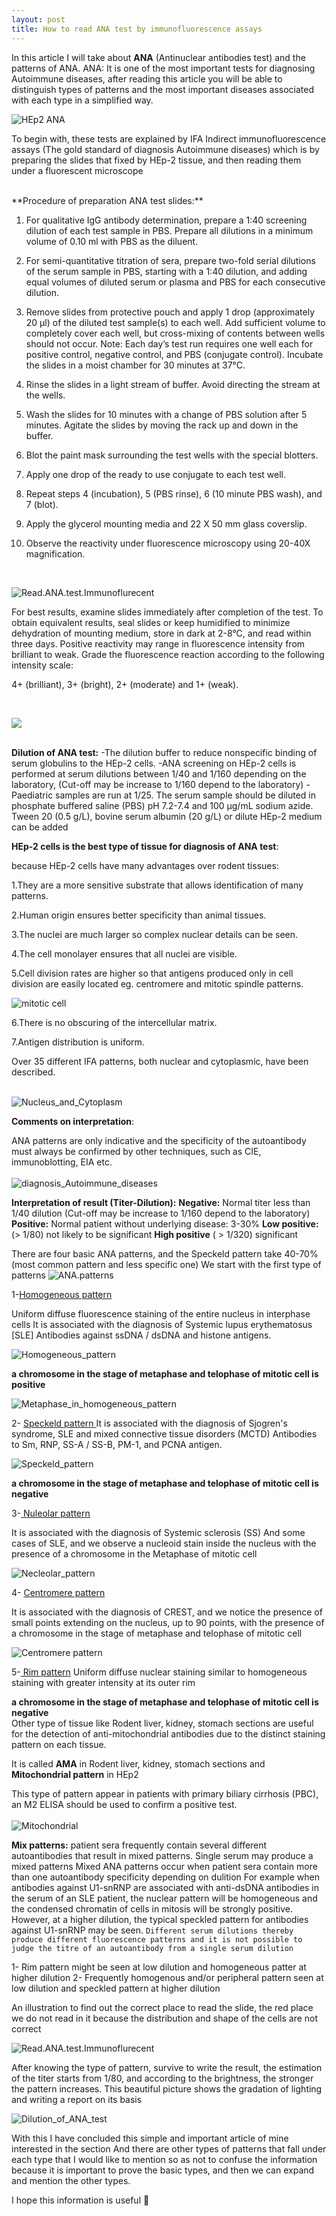 ```yaml
---
layout: post
title: How to read ANA test by immunofluorescence assays
---
```


In this article I will take about **ANA** (Antinuclear antibodies test) and the patterns of ANA.
ANA: It is one of the most important tests for diagnosing Autoimmune diseases, after reading this article you will be able to distinguish types of patterns and the most important diseases associated with each type in a simplified way.
<br>

![HEp2 ANA](/images/ANA_immunoflurecent/HEp2_ANA_patterns.png)


To begin with, these tests are explained by IFA Indirect immunofluorescence assays (The gold standard of diagnosis Autoimmune diseases) which is by preparing the slides that fixed by HEp-2 tissue, and then reading them under a fluorescent microscope

<br>
**Procedure of preparation ANA test slides:**

1. For qualitative IgG antibody determination, prepare a 1:40 screening dilution of each test sample in PBS. Prepare all dilutions in a minimum volume of 0.10 ml with PBS as the diluent.
  
2. For semi-quantitative titration of sera, prepare two-fold serial dilutions of the serum sample in PBS, starting with a 1:40 dilution, and adding equal volumes of diluted serum or plasma and PBS for each consecutive dilution.
  
3. Remove slides from protective pouch and apply 1 drop (approximately 20 µl) of the diluted test sample(s) to each well. 
  Add sufficient volume to completely cover each well, but cross-mixing of contents between wells should not occur. 
  Note: Each day’s test run requires one well each for positive control, negative control, and PBS (conjugate control). 
  Incubate the slides in a moist chamber for 30 minutes at 37°C.
  
4. Rinse the slides in a light stream of buffer. Avoid directing the stream at the wells.
  
5. Wash the slides for 10 minutes with a change of PBS solution after 5 minutes. Agitate the slides by moving the rack up and down in the buffer.
  
6. Blot the paint mask surrounding the test wells with the special blotters.
  
7. Apply one drop of the ready to use conjugate to each test well.
  
8. Repeat steps 4 (incubation), 5 (PBS rinse), 6 (10 minute PBS wash), and 7 (blot).
  
9. Apply the glycerol mounting media and 22 X 50 mm glass coverslip.
  
10. Observe the reactivity under fluorescence microscopy using 20-40X magnification.
 <br>
 
  
![Read.ANA.test.Immunoflurecent](/images/ANA_immunoflurecent/Read.ANA.test.Immunoflurecent.jpg)
  <br>
  

For best results, examine slides immediately after completion of the test. To obtain equivalent results, seal slides or keep humidified to minimize dehydration of mounting medium, store in dark at 2-8°C, and read within three days. 
Positive reactivity may range in fluorescence intensity from brilliant to weak. Grade the fluorescence reaction according to the following intensity scale:

4+ (brilliant), 3+ (bright), 2+ (moderate) and 1+ (weak).

<br>

![](/images/ANA_immunoflurecent/Read_ANA_immunoflurecent.png)
<br>
<br>


**Dilution of ANA test:**
-The dilution buffer to reduce nonspecific binding of serum globulins to the HEp-2 cells.
-ANA screening on HEp-2 cells is performed at serum dilutions between 1/40 and 1/160 depending on the laboratory, (Cut-off may be increase to 1/160 depend to the laboratory)
-Paediatric samples are run at 1/25. 
The serum sample should be diluted in phosphate buffered saline (PBS) pH 7.2-7.4 and 100 µg/mL sodium azide. Tween 20 (0.5 g/L), bovine serum albumin (20 g/L) or dilute HEp-2 medium can be added

**HEp-2 cells is the best type of tissue for diagnosis of ANA test**:

because HEp-2 cells have many advantages over rodent tissues:

1.They are a more sensitive substrate that allows identification of many patterns.

2.Human origin ensures better specificity than animal tissues.

3.The nuclei are much larger so complex nuclear details can be seen.

4.The cell monolayer ensures that all nuclei are visible.

5.Cell division rates are higher so that antigens produced only in cell division are easily located eg. centromere and mitotic spindle patterns.
<br>

![mitotic cell](/images/ANA_immunoflurecent/Metaphase_in_mitotic.png)


6.There is no obscuring of the intercellular matrix.

7.Antigen distribution is uniform.
<br>

Over 35 different IFA patterns, both nuclear and cytoplasmic, have been described.
<br>
<br>

![Nucleus_and_Cytoplasm](/images/ANA_immunoflurecent/Nucleus_and_Cytoplasm.png)
<br>

**Comments on interpretation**:

ANA patterns are only indicative and the specificity of the autoantibody must always be confirmed by other techniques, such as CIE, immunoblotting, EIA etc. 
<br>
<br>
![diagnosis_Autoimmune_diseases](/images/ANA_immunoflurecent/diagnosis_Autoimmune_diseases.png)
<br>

**Interpretation of result (Titer-Dilution):**
**Negative:** Normal titer less than 1/40 dilution
(Cut-off may be increase to 1/160 depend to the laboratory)
**Positive:** Normal patient without underlying disease: 3-30%
**Low positive:** (> 1/80) not likely to be significant
**High positive** ( > 1/320) significant




There are four basic ANA patterns, and the Speckeld pattern take 40-70% (most common pattern and less specific one) 
We start with the first type of patterns
![ANA.patterns](/images/ANA_immunoflurecent/ANA.patterns.png)

1-[Homogeneous pattern ]()

Uniform diffuse fluorescence staining of the entire nucleus in interphase cells
It is associated with the diagnosis of Systemic lupus erythematosus [SLE] Antibodies against ssDNA / dsDNA and histone antigens.

![Homogeneous_pattern](/images/ANA_immunoflurecent/Homogeneous_pattern.png)


**a chromosome in the stage of metaphase and telophase of mitotic cell is positive**



![Metaphase_in_homogeneous_pattern](/images/ANA_immunoflurecent/Metaphase_in_homogeneous_pattern.png)


2- [Speckeld pattern ]()
It is associated with the diagnosis of Sjogren's syndrome, SLE and mixed connective tissue disorders (MCTD) Antibodies to Sm, RNP, SS-A / SS-B, PM-1, and PCNA antigen.

![Speckeld_pattern](/images/ANA_immunoflurecent/Speckeld_pattern.png)


**a chromosome in the stage of metaphase and telophase of mitotic cell is negative**


3-[ Nuleolar pattern]()

It is associated with the diagnosis of Systemic sclerosis (SS) And some cases of SLE, and we observe a nucleoid stain inside the nucleus with the presence of a chromosome in the Metaphase of mitotic cell



![Necleolar_pattern](/images/ANA_immunoflurecent/Necleolar_pattern.png)


4- [Centromere pattern ]()

It is associated with the diagnosis of CREST, and we notice the presence of small points extending on the nucleus, up to 90 points, with the presence of a chromosome in the stage of metaphase and telophase of mitotic cell

![Centromere pattern](/images/ANA_immunoflurecent/Centromere_pattern.png)

5-[ Rim pattern]()
Uniform diffuse nuclear staining similar to homogeneous staining with greater intensity at its outer rim

**a chromosome in the stage of metaphase and telophase of mitotic cell is negative**
<br>
Other type of tissue like Rodent liver, kidney, stomach sections are useful for the detection of anti-mitochondrial antibodies due to the distinct staining pattern on each tissue.

It is called **AMA** in Rodent liver, kidney, stomach sections and **Mitochondrial pattern** in HEp2

This type of pattern appear in patients with primary biliary cirrhosis (PBC), an M2 ELISA should be used to confirm a positive test.
<br>
<br>
![Mitochondrial](/images/ANA_immunoflurecent/Mitochondrial.png)
<br>

**Mix patterns:**
patient sera frequently contain several different autoantibodies that result in mixed patterns.
Single serum may produce a mixed patterns 
Mixed ANA patterns occur when patient sera contain more than one autoantibody specificity depending on dulition
 For example when antibodies against U1-snRNP are associated with anti-dsDNA antibodies in the serum of an SLE patient, the nuclear pattern will be homogeneous and the condensed chromatin of cells in mitosis will be strongly positive. However, at a higher dilution, the typical speckled pattern for antibodies against U1-snRNP may be seen. 
`Different serum dilutions thereby produce different fluorescence patterns and it is not possible to judge the titre of an autoantibody from a single serum dilution`

1- Rim pattern might be seen at low dilution and homogeneous patter at higher dilution 
2- Frequently homogenous and/or peripheral pattern seen at low dilution and speckled pattern at higher dilution

An illustration to find out the correct place to read the slide, the red place we do not read in it because the distribution and shape of the cells are not correct

![Read.ANA.test.Immunoflurecent](/images/ANA_immunoflurecent/Read.ANA.test.Immunoflurecent2.png)

After knowing the type of pattern, survive to write the result, the estimation of the titer starts from 1/80, and according to the brightness, the stronger the pattern increases. This beautiful picture shows the gradation of lighting and writing a report on its basis

![Dilution_of_ANA_test](/images/ANA_immunoflurecent/Dilution_of_ANA_test.png)


With this I have concluded this simple and important article of mine interested in the section And there are other types of patterns that fall under each type that I would like to mention so as not to confuse the information because it is important to prove the basic types, and then we can expand and mention the other types.

I hope this information is useful 🌸

